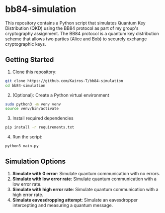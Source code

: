 # bb84-simulation
This repository contains a Python script that simulates Quantum Key Distribution (QKD) using the BB84 protocol as part of my group's cryptography assignment. The BB84 protocol is a quantum key distribution scheme that allows two parties (Alice and Bob) to securely exchange cryptographic keys. 

## Getting Started

1. Clone this repository:
```bash
git clone https://github.com/Kairos-T/bb84-simulation
cd bb84-simulation
```

2. (Optional): Create a Python virtual environment
```bash
sudo python3 -m venv venv
source venv/bin/activate
```

3. Install required dependencies
```bash
pip install -r requirements.txt
```

4. Run the script:
```bash
python3 main.py
```


## Simulation Options
1. **Simulate with 0 error**: Simulate quantum communication with no errors.
2. **Simulate with low error rate**: Simulate quantum communication with a low error rate.
3. **Simulate with high error rate**: Simulate quantum communication with a high error rate.
4. **Simulate eavesdropping attempt**: Simulate an eavesdropper intercepting and measuring a quantum message.
